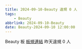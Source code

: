 ```yaml
---
title: 2024-09-10-Beauty 違規 0 人
tags:
    - Beauty
abbrlink: 2024-09-10-Beauty
date: Beauty-2024-09-10 12:00:00
---
```

Beauty 板 [板規連結](https://www.ptt.cc/bbs/Beauty/M.1630069980.A.84B.html)
昨天違規 0 人
